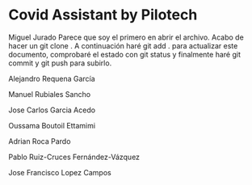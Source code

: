 # Covid Assistant by Pilotech

Miguel Jurado
Parece que soy el primero en abrir el archivo. Acabo de hacer un git clone <url>.
A continuación haré git add . para actualizar este documento, comprobaré el estado con git status y finalmente haré git commit y git push para subirlo.

Alejandro Requena García

Manuel Rubiales Sancho

Jose Carlos Garcia Acedo

Oussama Boutoil Ettamimi

Adrian Roca Pardo

Pablo Ruiz-Cruces Fernández-Vázquez

Jose Francisco Lopez Campos
